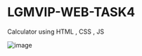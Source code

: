 # LGMVIP-WEB-TASK4
Calculator using HTML , CSS , JS

![image](https://user-images.githubusercontent.com/112796038/200480384-4d4db184-0e8c-4b49-9a38-89429ec9b51c.png)

